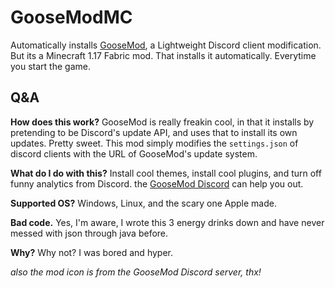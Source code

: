 # GooseModMC

Automatically installs [GooseMod](https://goosemod.com), a Lightweight Discord client modification.
But its a Minecraft 1.17 Fabric mod. That installs it automatically. Everytime you start the game.


## Q&A

**How does this work?**
GooseMod is really freakin cool, in that it installs by pretending to be Discord's update API, and uses that to install its own updates. Pretty sweet.
This mod simply modifies the `settings.json` of discord clients with the URL of GooseMod's update system.

**What do I do with this?**
Install cool themes, install cool plugins, and turn off funny analytics from Discord. the [GooseMod Discord](https://goosemod.com/discord) can help you out.

**Supported OS?**
Windows, Linux, and the scary one Apple made.

**Bad code.**
Yes, I'm aware, I wrote this 3 energy drinks down and have never messed with json through java before.

**Why?**
Why not? I was bored and hyper.


*also the mod icon is from the GooseMod Discord server, thx!*
